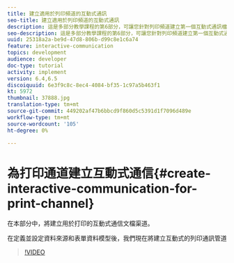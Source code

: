 ```yaml
---
title: 建立適用於列印頻道的互動式通訊
seo-title: 建立適用於列印頻道的互動式通訊
description: 這是多部分教學課程的第6部分，可讓您針對列印頻道建立第一個互動式通訊檔案。 在本部分中，將建立用於打印的互動式通信文檔渠道。
seo-description: 這是多部分教學課程的第6部分，可讓您針對列印頻道建立第一個互動式通訊檔案。 在本部分中，將建立用於打印的互動式通信文檔渠道。
uuid: 25318a2a-be9d-47d8-806b-d99c8e1c6a74
feature: interactive-communication
topics: development
audience: developer
doc-type: tutorial
activity: implement
version: 6.4,6.5
discoiquuid: 6e3f9c8c-8ec4-4084-bf35-1c97a5b463f1
kt: 5972
thumbnail: 37888.jpg
translation-type: tm+mt
source-git-commit: 449202af47b6bbcd9f860d5c5391d1f7096d489e
workflow-type: tm+mt
source-wordcount: '105'
ht-degree: 0%

---
```



# 為打印通道建立互動式通信{#create-interactive-communication-for-print-channel}

在本部分中，將建立用於打印的互動式通信文檔渠道。

在定義並設定資料來源和表單資料模型後，我們現在將建立互動式的列印通訊管道

>[!VIDEO](https://video.tv.adobe.com/v/37888/?quality=9)
